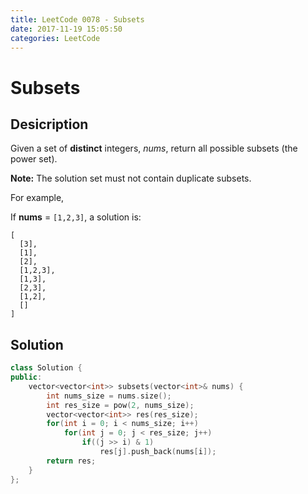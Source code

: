 ```yaml
---
title: LeetCode 0078 - Subsets
date: 2017-11-19 15:05:50
categories: LeetCode
---
```

# Subsets #

<!--more-->

## Desicription ##

Given a set of **distinct** integers, *nums*, return all possible subsets (the power set).

**Note:** The solution set must not contain duplicate subsets.

For example,

If **nums** = `[1,2,3]`, a solution is:

```
[
  [3],
  [1],
  [2],
  [1,2,3],
  [1,3],
  [2,3],
  [1,2],
  []
]
```

## Solution ##

```cpp
class Solution {
public:
    vector<vector<int>> subsets(vector<int>& nums) {
        int nums_size = nums.size();
        int res_size = pow(2, nums_size);
        vector<vector<int>> res(res_size);
        for(int i = 0; i < nums_size; i++)
            for(int j = 0; j < res_size; j++)
                if((j >> i) & 1)
                    res[j].push_back(nums[i]);
        return res;
    }
};
```